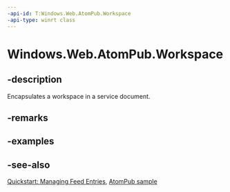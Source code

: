 ```yaml
---
-api-id: T:Windows.Web.AtomPub.Workspace
-api-type: winrt class
---
```


<!-- Class syntax.
public class Workspace : Windows.Web.AtomPub.IWorkspace, Windows.Web.Syndication.ISyndicationNode
-->

# Windows.Web.AtomPub.Workspace

## -description
Encapsulates a workspace in a service document.

## -remarks

## -examples

## -see-also
[Quickstart: Managing Feed Entries](https://docs.microsoft.com/previous-versions/windows/apps/hh700368(v=win.10)), [AtomPub sample](https://github.com/microsoftarchive/msdn-code-gallery-microsoft/tree/master/Official%20Windows%20Platform%20Sample/Windows%208.1%20Store%20app%20samples/%5BC%23%5D-Windows%208.1%20Store%20app%20samples/AtomPub%20sample/C%23)
